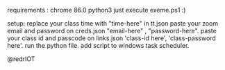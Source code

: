 requirements :
  chrome 86.0
  python3
  just execute exeme.ps1 :)

setup:
  replace your class time with "time-here" in tt.json
  paste your zoom email and password on creds.json "email-here" , "password-here".
  paste your class id and passcode on links.json 'class-id here', 'class-password here'.
  run the python file.
  add script to windows task scheduler.

@redrIOT
